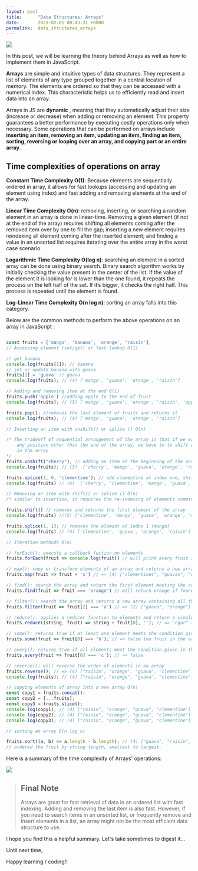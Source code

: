 ```yaml
---
layout: post
title:      "Data Structures: Arrays"
date:       2021-02-01 00:43:31 +0000
permalink:  data_structures_arrays
---
```



![](https://encrypted-tbn0.gstatic.com/images?q=tbn:ANd9GcQyYLBL8eSDAKXqHHq2u_c1EiGB3YUzyRL9Vg&usqp=CAU)

In this post, we will be learning the theory behind Arrays as well as how to implement them in JavaScript.

**Arrays** are simple and intuitive types of data structures. They represent a list of elements of any type grouped together in a central location of memory. The elements are ordered so that they can be accessed with a numerical index. This characteristic helps us to efficiently read and insert data into an array.

Arrays in JS are **dynamic** , meaning that they automatically adjust their size (increase or decrease) when adding or removing an element. This property guarantees a better performance by executing costly operations only when necessary. Some operations that can be performed on arrays include **inserting an item, removing an item, updating an item, finding an item, sorting, reversing or looping over an array, and copying part or an entire array**.

## Time complexities of operations on array

**Constant Time Complexity O(1)**: Because elements are sequentially ordered in array, it allows for fast lookups (accessing and updating an element using index) and fast adding and removing elements at the end of the array.

**Linear Time Complexity O(n)**: removing, inserting, or searching a random element in an array is done in linear-time. Removing a given element (if not at the end of the array) requires shifting all elements coming after the removed item over by one to fill the gap; inserting a new element requires reindexing all element coming after the inserted element; and finding a value in an unsorted list  requires iterating over the entire array in the worst case scenario.

**Logarithmic Time Complexity O(log n)**: searching an element in a sorted array can be done using binary search. Binary search algorithm works by initially checking the value present in the center of the list. If the value of the element it is looking for is lower than the one found, it repeats the process on the left half of the set. If it’s bigger, it checks the right half. This process is repeated until the element is found. 



**Log-Linear Time Complexity O(n log n)**: sorting an array falls into this category.

Below are the common methods to perform the above operations on an array in JavaScript :

```js

const fruits = ['mango', 'banana', 'orange', 'raisin'];
// Accessing element (set/get) or fast lookup O(1)

// get banana
console.log(fruits[1]); // banana
// set or update banana with guava
fruits[1] = 'guava' // guava
console.log(fruits); // (4) ['mango', 'guava', 'orange', 'raisin']

// Adding and removing item at the end O(1)
fruits.push('apple') //adding apple to the end of fruit
console.log(fruits); // (5) ['mango', 'guava', 'orange', 'raisin', 'apple']

fruits.pop(); //removes the last element of fruits and returns it
console.log(fruits); // (4) ['mango', 'guava', 'orange', 'raisin']

// Inserting an item with unshift() or splice () O(n)

/* The tradeoff of sequential arrangement of the array is that if we want to insert an item at
    any position other than the end of the array, we have to to shift and re-index each item after it 
    in the array 
*/
fruits.unshift("cherry"); // adding an item at the beginning of the array
console.log(fruits); // (5)  ['cherry', 'mango', 'guava', 'orange', 'raisin']

fruits.splice(1, 0, 'clementine'); // add clementine at index one, shifting the other elements
console.log(fruits) // (6)  ['cherry', 'clementine', 'mango', 'guava', 'orange', 'raisin']

// Removing an item with shift() or splice () O(n)
/* similar to insertion, it requires the re-indexing of elements comming after the deleted item */

fruits.shift() // removes and returns the first element of the array
console.log(fruits) //(5) ['clementine', 'mango', 'guava', 'orange', 'raisin']

fruits.splice(1, 1); // removes the element at index 1 (mango)
console.log(fruits) // (4) ['clementine', 'guava', 'orange', 'raisin']

// Iteration methods O(n)

// forEach(): execute a callback fuction on elements
fruits.forEach(fruit => console.log(fruit)) // will print every fruit in fruits array

// map(): copy or transform elements of an array and returns a new array
fruits.map(fruit => fruit + 's') // => (4) ["clementines", "guavas", "oranges", "raisins"]

// find(): search the array and return the first element meeting the condition given in the callback function
fruits.find(fruit => fruit === 'orange') // will return orange if found in the array, otherwise returns undefined

// filter(): search the array and returns a new array containing all the elements meeting the given condition in the callback function. Returns an empty array if none found.
fruits.filter(fruit => fruit[2] === 'a') // => (2) ["guava", "orange"] (fruit which third character is 'a')

// reduce(): applies a reducer function to elements and return a single value
fruits.reduce((string, fruit) => string + fruit[0], ''); // => "cgor" (this accumulate the first character of each fruit to a single string)

// some(): returns true if at least one element meets the condition given in the callback, otherwise false
fruits.some(fruit => fruit[0] === 'b'); // => false (no fruit in the array starts with b)

// every(): returns true if all elements meet the condition given in the callback, otherwise false
fruits.every(fruit => fruit[0] === 'c'); // => false

// reverse(): will reverse the order of elements in an array
fruits.reverse(); // => (4) ["raisin", "orange", "guava", "clementine"]
console.log(fruits); // (4) ["raisin", "orange", "guava", "clementine"]

// copying elements of array into a new array O(n)
const copy1 = fruits.concat();
const copy2 = [...fruits];
const copy3 = fruits.slice();
console.log(copy1); // (4) ["raisin", "orange", "guava", "clementine"]
console.log(copy2); // (4) ["raisin", "orange", "guava", "clementine"]
console.log(copy3); // (4) ["raisin", "orange", "guava", "clementine"]

// sorting an array O(n log n)

fruits.sort((a, b) => a.length - b.length); // (4) ["guava", "raisin", "orange", "clementine"]
// ordered the fruit by string length, smallest to largest.

```

Here is a summary of the time complexity of Arrays' operations:

![](https://lh6.googleusercontent.com/lXK3Y3YfZ1JejnVRsrrfM3-tJpvZgpNdJBZ_lYQvqw6YQ1EML0OEO8e1TUlUhLRT96JMTO_8LAv-zikezvtpug08Ym1BNd_1XCgOzw-0e8EmwZf15xK-5da-n8XO_dRutLbTjjuU)

> ## Final Note
> Arrays are great for fast retrieval of data in an ordered list with fast indexing. Adding and removing the last item is also fast. However, if you need to search items in an unsorted list, or frequently remove and insert elements in a list, an array might not be the most efficient data structure to use.


I hope you find this a helpful summary.  Let's take sometimes to digest it...

Until next time,

Happy learning / coding!!
